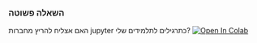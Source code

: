 ### השאלה פשוטה
האם אצליח להריץ מחברות jupyter כתרגילים לתלמידים שלי?
[![Open In Colab](https://colab.research.google.com/assets/colab-badge.svg)](https://colab.research.google.com/github/Neta-Jerusalem/try-jupyter-in-github-NetaJerusalem/blob/main/first.ipynb)
